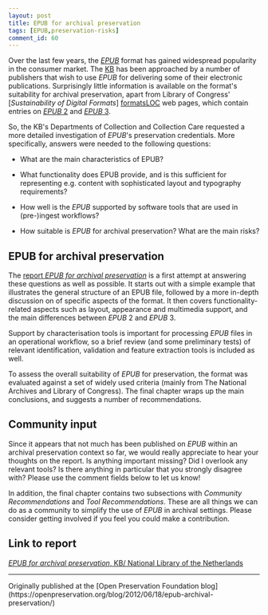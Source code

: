 ```yaml
---
layout: post
title: EPUB for archival preservation
tags: [EPUB,preservation-risks]
comment_id: 60
---
```


Over the last few years, the [*EPUB*][EPUB] format has gained widespread popularity in the consumer market. The [KB] has been approached by a number of publishers that wish to use *EPUB* for delivering some of  their electronic publications. Surprisingly little information is available on the format's suitability for archival preservation, apart from Library of Congress' [*Sustainability of Digital Formats*] [formatsLOC] web pages, which contain entries on [*EPUB* 2][epub2LOC] and [*EPUB* 3][epub3LOC].

So, the KB's Departments of Collection and Collection Care requested a more detailed investigation of *EPUB*'s preservation credentials. More specifically, answers were needed to the following questions:

+ What are the main characteristics of EPUB?

+ What functionality does EPUB provide, and is this sufficient for representing e.g. content with sophisticated layout and typography requirements?

+ How well is the *EPUB* supported by software tools that are used in (pre-)ingest workflows?

+ How suitable is *EPUB*  for archival preservation? What are the main risks?

<!-- more -->

## EPUB for archival preservation

The [report *EPUB for archival preservation*][epubPreservation] is a first attempt at answering these questions as well as possible. It starts out with a simple example that illustrates the general structure of an EPUB file, followed by a more in-depth discussion on of specific aspects of the format. It then covers functionality-related aspects such as layout, appearance and multimedia support, and the main differences between *EPUB* 2 and *EPUB* 3.

Support by characterisation tools is important for processing *EPUB* files in an operational workflow, so a brief review (and some preliminary tests) of relevant identification, validation and feature extraction tools is included as well.

To assess the overall suitability of *EPUB* for preservation, the format was evaluated against a set of widely used criteria (mainly from The National Archives and Library of Congress). The final chapter wraps up the main conclusions, and suggests a number of recommendations.

## Community input

Since it appears that not much has been published on *EPUB* within an archival preservation context so far, we would really appreciate to hear your thoughts on the report. Is anything important missing? Did I overlook any relevant tools? Is there anything in particular that you strongly disagree with? Please use the comment fields below to let us know!

In addition, the final chapter contains two subsections with *Community Recommendations* and *Tool Recommendations*. These are all things we can do as a community to simplify the use of *EPUB* in archival settings. Please consider getting involved if you feel you could make a contribution.

## Link to report

[*EPUB for archival preservation*, KB/ National Library of the Netherlands][epubPreservation]

[EPUB]: http://idpf.org/epub
[formatsLOC]: http://www.digitalpreservation.gov/formats/
[epub2LOC]:http://www.digitalpreservation.gov/formats/fdd/fdd000278.shtml

[epub3LOC]:http://www.digitalpreservation.gov/formats/fdd/fdd000308.shtml

[KB]: http://www.kb.nl/index-en.html
[epubPreservation]: https://zenodo.org/record/839711
<hr>
Originally published at the [Open Preservation Foundation blog](https://openpreservation.org/blog/2012/06/18/epub-archival-preservation/)
